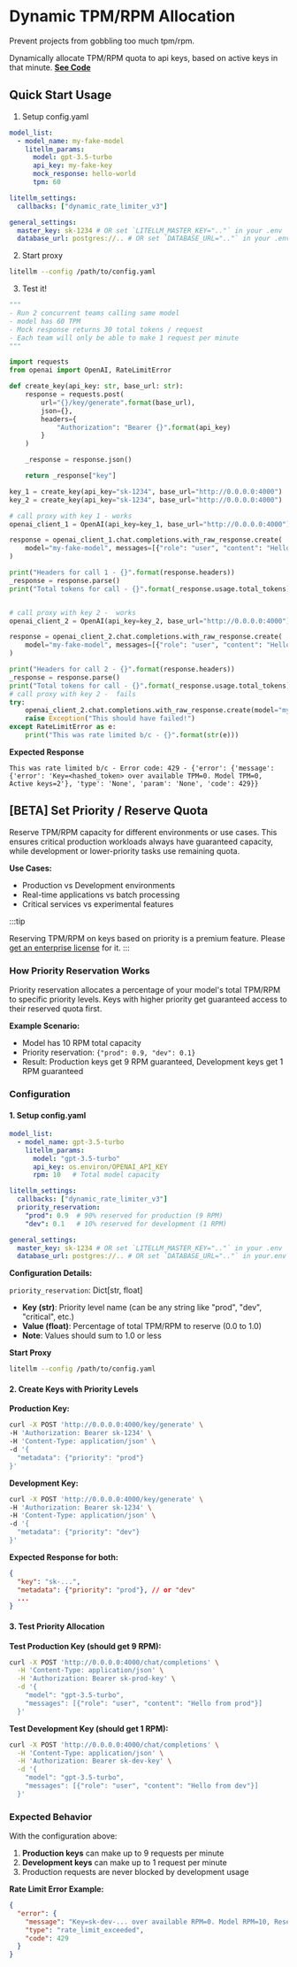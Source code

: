 
# Dynamic TPM/RPM Allocation 

Prevent projects from gobbling too much tpm/rpm.

Dynamically allocate TPM/RPM quota to api keys, based on active keys in that minute. [**See Code**](https://github.com/BerriAI/litellm/blob/9bffa9a48e610cc6886fc2dce5c1815aeae2ad46/litellm/proxy/hooks/dynamic_rate_limiter.py#L125)

## Quick Start Usage

1. Setup config.yaml 

```yaml showLineNumbers title="config.yaml"
model_list: 
  - model_name: my-fake-model
    litellm_params:
      model: gpt-3.5-turbo
      api_key: my-fake-key
      mock_response: hello-world
      tpm: 60

litellm_settings: 
  callbacks: ["dynamic_rate_limiter_v3"]

general_settings:
  master_key: sk-1234 # OR set `LITELLM_MASTER_KEY=".."` in your .env
  database_url: postgres://.. # OR set `DATABASE_URL=".."` in your .env
```

2. Start proxy 

```bash
litellm --config /path/to/config.yaml
```

3. Test it! 

```python showLineNumbers title="test.py"
"""
- Run 2 concurrent teams calling same model
- model has 60 TPM
- Mock response returns 30 total tokens / request
- Each team will only be able to make 1 request per minute
"""

import requests
from openai import OpenAI, RateLimitError

def create_key(api_key: str, base_url: str): 
    response = requests.post(
        url="{}/key/generate".format(base_url), 
        json={},
        headers={
            "Authorization": "Bearer {}".format(api_key)
        }
    )

    _response = response.json()

    return _response["key"]

key_1 = create_key(api_key="sk-1234", base_url="http://0.0.0.0:4000")
key_2 = create_key(api_key="sk-1234", base_url="http://0.0.0.0:4000")

# call proxy with key 1 - works
openai_client_1 = OpenAI(api_key=key_1, base_url="http://0.0.0.0:4000")

response = openai_client_1.chat.completions.with_raw_response.create(
    model="my-fake-model", messages=[{"role": "user", "content": "Hello world!"}],
)

print("Headers for call 1 - {}".format(response.headers))
_response = response.parse()
print("Total tokens for call - {}".format(_response.usage.total_tokens))


# call proxy with key 2 -  works 
openai_client_2 = OpenAI(api_key=key_2, base_url="http://0.0.0.0:4000")

response = openai_client_2.chat.completions.with_raw_response.create(
    model="my-fake-model", messages=[{"role": "user", "content": "Hello world!"}],
)

print("Headers for call 2 - {}".format(response.headers))
_response = response.parse()
print("Total tokens for call - {}".format(_response.usage.total_tokens))
# call proxy with key 2 -  fails
try:  
    openai_client_2.chat.completions.with_raw_response.create(model="my-fake-model", messages=[{"role": "user", "content": "Hey, how's it going?"}])
    raise Exception("This should have failed!")
except RateLimitError as e: 
    print("This was rate limited b/c - {}".format(str(e)))

```

**Expected Response**

```
This was rate limited b/c - Error code: 429 - {'error': {'message': {'error': 'Key=<hashed_token> over available TPM=0. Model TPM=0, Active keys=2'}, 'type': 'None', 'param': 'None', 'code': 429}}
```


## [BETA] Set Priority / Reserve Quota

Reserve TPM/RPM capacity for different environments or use cases. This ensures critical production workloads always have guaranteed capacity, while development or lower-priority tasks use remaining quota.

**Use Cases:**
- Production vs Development environments
- Real-time applications vs batch processing
- Critical services vs experimental features

:::tip

Reserving TPM/RPM on keys based on priority is a premium feature. Please [get an enterprise license](./enterprise.md) for it. 
:::

### How Priority Reservation Works

Priority reservation allocates a percentage of your model's total TPM/RPM to specific priority levels. Keys with higher priority get guaranteed access to their reserved quota first.

**Example Scenario:**
- Model has 10 RPM total capacity
- Priority reservation: `{"prod": 0.9, "dev": 0.1}`
- Result: Production keys get 9 RPM guaranteed, Development keys get 1 RPM guaranteed

### Configuration

#### 1. Setup config.yaml

```yaml showLineNumbers title="config.yaml"
model_list:
  - model_name: gpt-3.5-turbo             
    litellm_params:
      model: "gpt-3.5-turbo"       
      api_key: os.environ/OPENAI_API_KEY 
      rpm: 10   # Total model capacity

litellm_settings:
  callbacks: ["dynamic_rate_limiter_v3"]
  priority_reservation: 
    "prod": 0.9  # 90% reserved for production (9 RPM)
    "dev": 0.1   # 10% reserved for development (1 RPM)

general_settings:
  master_key: sk-1234 # OR set `LITELLM_MASTER_KEY=".."` in your .env
  database_url: postgres://.. # OR set `DATABASE_URL=".."` in your.env
```

**Configuration Details:**

`priority_reservation`: Dict[str, float]
- **Key (str)**: Priority level name (can be any string like "prod", "dev", "critical", etc.)
- **Value (float)**: Percentage of total TPM/RPM to reserve (0.0 to 1.0)
- **Note**: Values should sum to 1.0 or less

**Start Proxy**

```bash
litellm --config /path/to/config.yaml
```

#### 2. Create Keys with Priority Levels

**Production Key:**
```bash
curl -X POST 'http://0.0.0.0:4000/key/generate' \
-H 'Authorization: Bearer sk-1234' \
-H 'Content-Type: application/json' \
-d '{
  "metadata": {"priority": "prod"}
}'
```

**Development Key:**
```bash
curl -X POST 'http://0.0.0.0:4000/key/generate' \
-H 'Authorization: Bearer sk-1234' \
-H 'Content-Type: application/json' \
-d '{
  "metadata": {"priority": "dev"}
}'
```

**Expected Response for both:**
```json
{
  "key": "sk-...",
  "metadata": {"priority": "prod"}, // or "dev"
  ...
}
```

#### 3. Test Priority Allocation

**Test Production Key (should get 9 RPM):**
```bash
curl -X POST 'http://0.0.0.0:4000/chat/completions' \
  -H 'Content-Type: application/json' \
  -H 'Authorization: Bearer sk-prod-key' \
  -d '{
    "model": "gpt-3.5-turbo",
    "messages": [{"role": "user", "content": "Hello from prod"}]
  }'
```

**Test Development Key (should get 1 RPM):**
```bash
curl -X POST 'http://0.0.0.0:4000/chat/completions' \
  -H 'Content-Type: application/json' \
  -H 'Authorization: Bearer sk-dev-key' \
  -d '{
    "model": "gpt-3.5-turbo", 
    "messages": [{"role": "user", "content": "Hello from dev"}]
  }'
```

### Expected Behavior

With the configuration above:

1. **Production keys** can make up to 9 requests per minute
2. **Development keys** can make up to 1 request per minute  
3. Production requests are never blocked by development usage

**Rate Limit Error Example:**
```json
{
  "error": {
    "message": "Key=sk-dev-... over available RPM=0. Model RPM=10, Reserved RPM for priority 'dev'=1, Active keys=1",
    "type": "rate_limit_exceeded",
    "code": 429
  }
}
```
